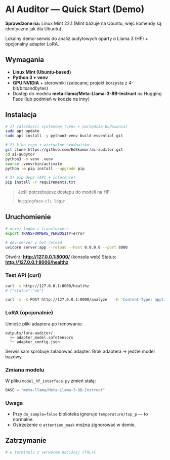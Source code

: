 # AI Auditor — Quick Start (Demo)

**Sprawdzone na:** Linux Mint 22.1 (Mint bazuje na Ubuntu, więc komendy są identyczne jak dla Ubuntu).

Lokalny demo-serwis do analiz audytowych oparty o Llama 3 (HF) + opcjonalny adapter LoRA.

## Wymagania
- **Linux Mint (Ubuntu-based)**
- **Python 3 + venv**
- **GPU NVIDIA** + sterowniki (zalecane; projekt korzysta z 4-bit/bitsandbytes)
- Dostęp do modelu **meta-llama/Meta-Llama-3-8B-Instruct** na Hugging Face (lub podmień w kodzie na inny)

## Instalacja
```bash
# 1) zależności systemowe (venv + narzędzia budowania)
sudo apt update
sudo apt install -y python3-venv build-essential git

# 2) klon repo + wirtualne środowisko
git clone https://github.com/EdSkamor/ai-auditor.git
cd ai-audytor
python3 -m venv .venv
source .venv/bin/activate
python -m pip install --upgrade pip

# 3) pip deps (API + inference)
pip install -r requirements.txt
```

> Jeśli potrzebujesz dostępu do modeli na HF:
> ```bash
> huggingface-cli login
> ```

## Uruchomienie
```bash
# mniej logów z transformers
export TRANSFORMERS_VERBOSITY=error

# dev-server z hot-reload
uvicorn server:app --reload --host 0.0.0.0 --port 8000
```

Otwórz: **http://127.0.0.1:8000/** (konsola web)
Status: **http://127.0.0.1:8000/healthz**

### Test API (curl)
```bash
curl -s http://127.0.0.1:8000/healthz
# {"status":"ok"}

curl -s -X POST http://127.0.0.1:8000/analyze   -H 'Content-Type: application/json'   -d '{"prompt":"Spadek przychodów 40% r/r, dług 65%: wskaż 3–5 ryzyk i działania.","max_new_tokens":220,"do_sample":false}'
```

### LoRA (opcjonalnie)
Umieść pliki adaptera po trenowaniu:
```
outputs/lora-auditor/
  ├─ adapter_model.safetensors
  └─ adapter_config.json
```
Serwis sam spróbuje załadować adapter. Brak adaptera → jedzie model bazowy.

### Zmiana modelu
W pliku `model_hf_interface.py` zmień stałą:
```py
BASE = "meta-llama/Meta-Llama-3-8B-Instruct"
```

### Uwaga
- Przy `do_sample=false` biblioteka ignoruje `temperature/top_p` — to normalne.
- Ostrzeżenie o `attention_mask` można zignorować w demie.

## Zatrzymanie
```bash
# w terminalu z serwerem naciśnij CTRL+C
```
